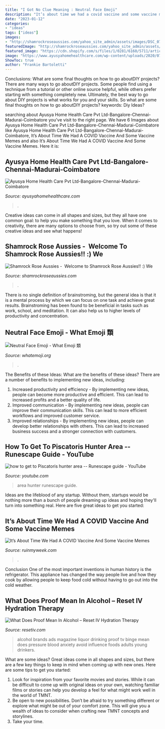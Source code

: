 ```yaml
---
title: "I Got No Clue Meaning : Neutral Face Emoji"
description: "It’s about time we had a covid vaccine and some vaccine memes"
date: "2023-01-12"
categories:
- "ideas"
tags: ["ideas"]
images:
- "http://shamrockroseaussies.com/yahoo_site_admin/assets/images/DSC_0782.124232546_std.JPG"
featuredImage: "http://shamrockroseaussies.com/yahoo_site_admin/assets/images/DSC_0782.124232546_std.JPG"
featured_image: "https://cdn.shopify.com/s/files/1/0281/6160/5711/articles/alcohol_bottles_1_min_1024x1024.jpg?v=1598373620"
image: "https://www.ayusyahomehealthcare.com/wp-content/uploads/2020/07/ghee-butter-in-glass-jar-with-wooden-spoon-e1595913450622-1024x683.jpg"
ShowToc: true
author: "Frankie Bartoletti"
---
```



Conclusions: What are some final thoughts on how to go aboutDIY projects?
There are many ways to go aboutDIY projects. Some people find using a technique from a tutorial or other online source helpful, while others prefer starting with something completely new. Ultimately, the best way to go about DIY projects is what works for you and your skills. So what are some final thoughts on how to go aboutDIY projects? keywords: Diy Ideas?

	

		
searching about Ayusya Home Health Care Pvt Ltd-Bangalore-Chennai-Madurai-Coimbatore you've visit to the right page. We have 6 Images about Ayusya Home Health Care Pvt Ltd-Bangalore-Chennai-Madurai-Coimbatore like Ayusya Home Health Care Pvt Ltd-Bangalore-Chennai-Madurai-Coimbatore, It’s About Time We Had A COVID Vaccine And Some Vaccine Memes and also It’s About Time We Had A COVID Vaccine And Some Vaccine Memes. Here it is:
		
    
## Ayusya Home Health Care Pvt Ltd-Bangalore-Chennai-Madurai-Coimbatore

<img loading=lazy src="https://www.ayusyahomehealthcare.com/wp-content/uploads/2020/07/ghee-butter-in-glass-jar-with-wooden-spoon-e1595913450622-1024x683.jpg" onerror="this.onerror=null;this.src='https://tse4.mm.bing.net/th?id=OIP.miPLKHjOWRBGFr1ahKux5AHaE8&amp;pid=15.1';" alt="Ayusya Home Health Care Pvt Ltd-Bangalore-Chennai-Madurai-Coimbatore">

_Source: ayusyahomehealthcare.com_

>. 

	

Creative ideas can come in all shapes and sizes, but they all have one common goal: to help you make something that you love. When it comes to creativity, there are many options to choose from, so try out some of these creative ideas and see what happens!

    
## Shamrock Rose Aussies - ﻿﻿﻿ Welcome To Shamrock Rose Aussies!! :) We

<img loading=lazy src="http://shamrockroseaussies.com/yahoo_site_admin/assets/images/DSC_0782.124232546_std.JPG" onerror="this.onerror=null;this.src='https://tse4.mm.bing.net/th?id=OIP.A849W9qZ-uNXkjQ6RNtH0QHaE-&amp;pid=15.1';" alt="Shamrock Rose Aussies - ﻿﻿﻿ Welcome to Shamrock Rose Aussies!! :) We">

_Source: shamrockroseaussies.com_

>. 

	

There is no single definition of brainstroming, but the general idea is that it is a mental process by which we can focus on one task and achieve great results. Brainstroming has been found to be beneficial in tasks such as work, school, and meditation. It can also help us to higher levels of productivity and concentration.

    
## Neutral Face Emoji - What Emoji 類

<img loading=lazy src="https://whatemoji.org/wp-content/uploads/2020/07/Neutral-Face-Emoji.png" onerror="this.onerror=null;this.src='https://tse3.mm.bing.net/th?id=OIP.9-EGvzPlYSoa2uakFbyyzwHaHa&amp;pid=15.1';" alt="Neutral Face Emoji - What Emoji 類">

_Source: whatemoji.org_

>. 

	

The Benefits of these Ideas: What are the benefits of these ideas?
There are a number of benefits to implementing new ideas, including: 
1. Increased productivity and efficiency - By implementing new ideas, people can become more productive and efficient. This can lead to increased profits and a better quality of life. 
2. Improved communication - By implementing new ideas, people can improve their communication skills. This can lead to more efficient workflows and improved customer service. 
3. Improved relationships - By implementing new ideas, people can develop better relationships with others. This can lead to increased business success and a stronger connection with customers.

    
## How To Get To Piscatoris Hunter Area -- Runescape Guide - YouTube

<img loading=lazy src="https://i.ytimg.com/vi/gFj7Ne3n3NE/maxresdefault.jpg" onerror="this.onerror=null;this.src='https://tse4.mm.bing.net/th?id=OIP.U5sBfMALQnVL-TrtCJloRAHaEK&amp;pid=15.1';" alt="how to get to Piscatoris hunter area -- Runescape guide - YouTube">

_Source: youtube.com_

>area hunter runescape guide. 

	

Ideas are the lifeblood of any startup. Without them, startups would be nothing more than a bunch of people dreaming up ideas and hoping they'll turn into something real. Here are five great ideas to get you started: 

    
## It’s About Time We Had A COVID Vaccine And Some Vaccine Memes

<img loading=lazy src="https://cdn.ruinmyweek.com/wp-content/uploads/2020/11/09132829/its-about-time-we-had-a-covid-vaccine-and-some-covid-vaccine-memes-17-memes-2.jpg" onerror="this.onerror=null;this.src='https://tse3.mm.bing.net/th?id=OIP.cRW61XKb8rcXN5juDXz0IAHaHY&amp;pid=15.1';" alt="It’s About Time We Had A COVID Vaccine And Some Vaccine Memes">

_Source: ruinmyweek.com_

>. 

	

Conclusion
One of the most important inventions in human history is the refrigerator. This appliance has changed the way people live and how they cook by allowing people to keep food cold without having to go out into the cold weather.

    
## What Does Proof Mean In Alcohol – Reset IV Hydration Therapy

<img loading=lazy src="https://cdn.shopify.com/s/files/1/0281/6160/5711/articles/alcohol_bottles_1_min_1024x1024.jpg?v=1598373620" onerror="this.onerror=null;this.src='https://tse4.mm.bing.net/th?id=OIP.JXT5N7_JUpXPGRFPPf27FAHaE8&amp;pid=15.1';" alt="What Does Proof Mean In Alcohol – Reset IV Hydration Therapy">

_Source: resetiv.com_

>alcohol brands ads magazine liquor drinking proof tv binge mean does pressure blood anxiety avoid influence foods adults young drinkers. 

	

What are some ideas?
Great ideas come in all shapes and sizes, but there are a few key things to keep in mind when coming up with new ones. Here are some tips to get you started: 
1. Look for inspiration from your favorite movies and stories. While it can be difficult to come up with original ideas on your own, watching familiar films or stories can help you develop a feel for what might work well in the world of TMNT. 
2. Be open to new possibilities. Don’t be afraid to try something different or explore what might be out of your comfort zone. This will give you a wealth of ideas to consider when crafting new TMNT concepts and storylines. 
3. Take your time.

